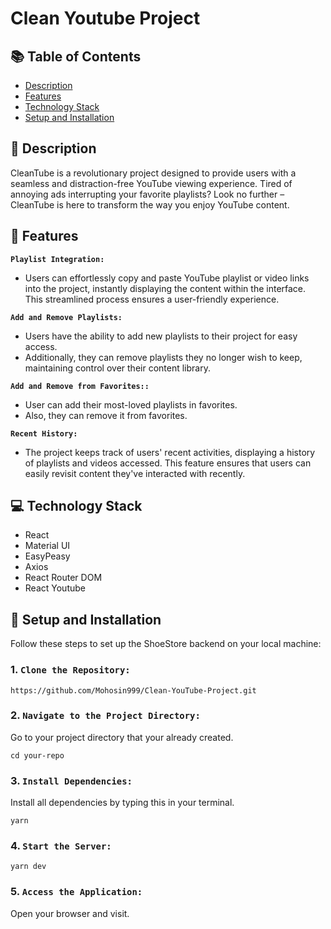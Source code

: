 # Clean Youtube Project

## 📚 Table of Contents

- [Description](#-description)
- [Features](#-features)
- [Technology Stack](#-technology-stack)
- [Setup and Installation](#-setup-and-installation)

## 📖 Description

CleanTube is a revolutionary project designed to provide users with a seamless and distraction-free YouTube viewing experience. Tired of annoying ads interrupting your favorite playlists? Look no further – CleanTube is here to transform the way you enjoy YouTube content.


## 🔆 Features

**`Playlist Integration:`**
- Users can effortlessly copy and paste YouTube playlist or video links into the project, instantly displaying the content within the interface. This streamlined process ensures a user-friendly experience.

**`Add and Remove Playlists:`**
- Users have the ability to add new playlists to their project for easy access.
- Additionally, they can remove playlists they no longer wish to keep, maintaining control over their content library.

**`Add and Remove from Favorites::`**
- User can add their most-loved playlists in favorites.
- Also, they can remove it from favorites.

**`Recent History:`**
- The project keeps track of users' recent activities, displaying a history of playlists and videos accessed. This feature ensures that users can easily revisit content they've interacted with recently.


## 💻 Technology Stack

- React
- Material UI
- EasyPeasy
- Axios
- React Router DOM
- React Youtube


## 🚀 Setup and Installation

Follow these steps to set up the ShoeStore backend on your local machine:

### 1. `Clone the Repository:`

```
https://github.com/Mohosin999/Clean-YouTube-Project.git
```

### 2. `Navigate to the Project Directory:`

Go to your project directory that your already created.

```
cd your-repo
```

### 3. `Install Dependencies:`

Install all dependencies by typing this in your terminal.

```
yarn
```

### 4. `Start the Server:`

```
yarn dev
```

### 5. `Access the Application:`

Open your browser and visit.
